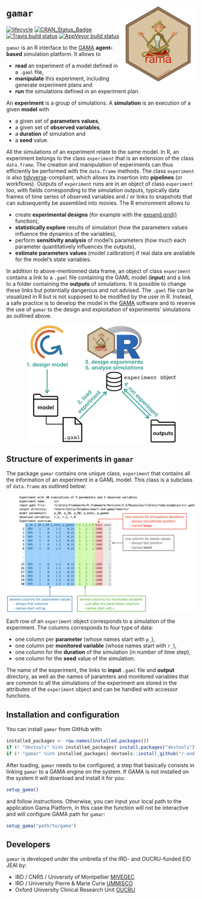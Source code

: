 
<!-- README.md is generated from README.Rmd. Please edit that file -->

# `gamar` <img src="docs/logo.png" align="right" width=200/>

[![lifecycle](https://img.shields.io/badge/lifecycle-experimental-orange.svg)](https://www.tidyverse.org/lifecycle/#experimental)
[![CRAN\_Status\_Badge](http://www.r-pkg.org/badges/version/gamar)](https://cran.r-project.org/package=gamar)
[![Travis build
status](https://travis-ci.org/r-and-gama/gamar.svg?branch=master)](https://travis-ci.org/r-and-gama/gamar)
[![AppVeyor build
status](https://ci.appveyor.com/api/projects/status/github/r-and-gama/gamar?branch=master&svg=true)](https://ci.appveyor.com/project/r-and-gama/gamar)

`gamar` is an R interface to the [GAMA](https://gama-platform.github.io)
**agent-based** simulation platform. It allows to

  - **read** an experiment of a model defined in a `.gaml` file,
  - **manipulate** this experiment, including generate experiment plans
    and
  - **run** the simulations defined in an experiment plan.

An **experiment** is a group of simulations. A **simulation** is an
execution of a given **model** with

  - a given set of **parameters values**,
  - a given set of **observed variables**,
  - a **duration** of simulation and
  - a **seed** value.

All the simulations of an experiment relate to the same model. In R, an
experiment belongs to the class `experiment` that is an extension of the
class `data.frame`. The creation and manipulation of experiments can
thus efficiently be performed with the `data.frame` methods. The class
`experiment` is also [tidyverse](https://www.tidyverse.org)-compliant,
which allows its insertion into **pipelines** (or workflows). Outputs of
`experiment` runs are in an object of class `experiment` too, with
fields corresponding to the simulation outputs, typically data frames of
time series of observed variables and / or links to snapshots that can
subsequently be assembled into movies. The R environment allows to

  - create **experimental designs** (for example with the
    [expand.grid()](https://www.rdocumentation.org/packages/base/versions/3.5.1/topics/expand.grid)
    function),
  - **statistically explore** results of simulation (how the parameters
    values influence the dynamics of the variables),
  - perform **sensitivity analysis** of model’s parameters (how much
    each parameter quantitatively influences the outputs),
  - **estimate parameters values** (model calibration) if real data are
    available for the model’s state variables.

In addition to above-mentionned data frame, an object of class
`experiment` contains a link to a `.gaml` file containing the GAML model
(**input**) and a link to a folder containing the **outputs** of
simulations. It is possible to change these links but potentially
dangerous and not advised. The `.gaml` file can be visualized in R but
is not supposed to be modified by the user in R. Instead, a safe
practice is to develop the model in the
[GAMA](https://gama-platform.github.io) software and to reserve the use
of `gamar` to the design and exploitation of experiments’ simulations as
outlined above.

<div style="text-align:center">

<img src="man/figures/readme_workflow.png" align="middle" width=400/>

</div>

## Structure of experiments in `gamar`

The package `gamar` contains one unique class, `experiment` that
contains all the information of an experiment in a GAML model. This
class is a subclass of `data.frame` as outlined
below:

<div style="text-align:center">

<img src="man/figures/readme_experiment_object.png" align="middle" width=900/>

</div>

Each row of an `experiment` object corresponds to a simulation of the
experiment. The columns corresponds to four type of data:

  - one column per **parameter** (whose names start with `p_`),
  - one column per **monitored variable** (whose names start with `r_`),
  - one column for the **duration** of the simulation (in number of time
    step),
  - one column for the **seed** value of the simulation.

The name of the experiment, the links to **input** `.gaml` file and
**output** directory, as well as the names of paramters and monitored
variables that are common to all the simulations of the experiment are
stored in the attributes of the `experiment` object and can be handled
with accessor functions.

## Installation and configuration

You can install `gamar` from GitHub with:

``` r
installed_packages <- row.names(installed.packages())
if (! "devtools" %in% installed_packages) install.packages("devtools")
if (! "gamar" %in% installed_packages) devtools::install_github("r-and-gama/gamar")
```

After loading, `gamar` needs to be configured, a step that basically
consists in linking `gamar` to a GAMA engine on the system. If GAMA is
not installed on the system it will download and install it for you:

``` r
setup_gama()
```

and follow instructions. Otherwise, you can input your local path to the
application Gama Platform, in this case the function will not be
interactive and will configure GAMA path for `gamar`:

``` r
setup_gama("path/to/gama")
```

## Developers

`gamar` is developed under the umbrella of the IRD- and OUCRU-funded EID
JEAI by:

  - IRD / CNRS / University of Montpellier
    [MIVEGEC](https://www.mivegec.ird.fr)
  - IRD / University Pierre & Marie Curie
    [UMMISCO](http://www.ummisco.fr)
  - Oxford University Clinical Research Unit
    [OUCRU](http://www.oucru.org)
